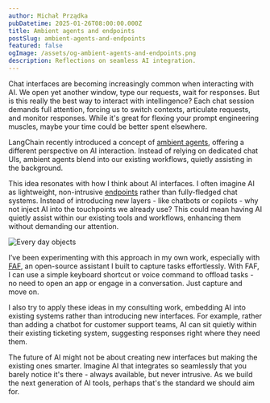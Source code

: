 ```yaml
---
author: Michał Prządka
pubDatetime: 2025-01-26T08:00:00.000Z
title: Ambient agents and endpoints
postSlug: ambient-agents-and-endpoints
featured: false
ogImage: /assets/og-ambient-agents-and-endpoints.png
description: Reflections on seamless AI integration.
---
```


Chat interfaces are becoming increasingly common when interacting with AI. We open yet another window, type our requests, wait for responses. But is this really the best way to interact with intellingence? Each chat session demands full attention, forcing us to switch contexts, articulate requests, and monitor responses. While it's great for flexing your prompt engineering muscles, maybe your time could be better spent elsewhere.

LangChain recently introduced a concept of [ambient agents](https://blog.langchain.dev/introducing-ambient-agents/), offering a different perspective on AI interaction. Instead of relying on dedicated chat UIs, ambient agents blend into our existing workflows, quietly assisting in the background.

This idea resonates with how I think about AI interfaces. I often imagine AI as lightweight, non-intrusive [endpoints](https://www.linkedin.com/posts/przadka_my-prediction-is-that-companies-will-start-activity-7255456993170092032-5D7H?utm_source=share&utm_medium=member_desktop) rather than fully-fledged chat systems. Instead of introducing new layers - like chatbots or copilots - why not inject AI into the touchpoints we already use? This could mean having AI quietly assist within our existing tools and workflows, enhancing them without demanding our attention.

![Every day objects](/assets/every-day-objects.png)

I’ve been experimenting with this approach in my own work, especially with [FAF](https://getfaf.com/), an open-source assistant I built to capture tasks effortlessly. With FAF, I can use a simple keyboard shortcut or voice command to offload tasks - no need to open an app or engage in a conversation. Just capture and move on.

I also try to apply these ideas in my consulting work, embedding AI into existing systems rather than introducing new interfaces. For example, rather than adding a chatbot for customer support teams, AI can sit quietly within their existing ticketing system, suggesting responses right where they need them.

The future of AI might not be about creating new interfaces but making the existing ones smarter. Imagine AI that integrates so seamlessly that you barely notice it's there - always available, but never intrusive. As we build the next generation of AI tools, perhaps that's the standard we should aim for.
